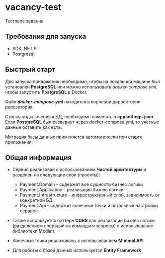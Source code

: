 # vacancy-test
Тестовое задание

## Требования для запуска
- SDK .NET 9
- Postgresql

## Быстрый старт
Для запуска приложения необходимо, чтобы на локальной машине был установлен 
**PostgreSQL** или можно использовать *docker-compose.yml*, чтобы запустить **PostgreSQL** в Docker.

Файл ***docker-compose.yml*** находится в корневой дирректории репозитория. 

Строку подключения к БД, необходимо поменять в **appsettings.json**.
Если **PostgreSQL** был развернут через docker-compose.yml, то учетные данные оставить как есть.

Миграция базы данных применяется автоматически при старте приложения.

## Общая информация

- Сервис реализован с использованием **Чистой архитектуры** и разделен на следующие слои (проекты):
  - Payment.Domain - содержит все сущности бизнес логики
  - Payment.Application - реализация бизнес логики
  - Payment.Infrastructure - инфраструктурный слой, зависимость от конкретной БД
  - Payment.Api - содержит конечные точки и остальные настройки сервиса

- Также используется паттерн **CQRS** для реализации бизнес логики (разделением операций на команды и запросы) 
с использование библиотеки Mediatr.

- Конечные точки реализованы с использованием **Minimal API**
- Для работы с базой данных используется **Entity Framework**